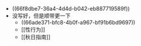 - ((66f8dbe7-36a4-4d4d-b042-eb887719589f))
- 没写好，但是顺带更一下
	- ((66ade371-bfc8-4b0f-a967-bf91b6bd9697))
	- [[性行为]]
	- [[秋日指南]]